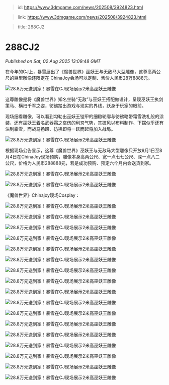 > id: https://www.3dmgame.com/news/202508/3924823.html

> link: https://www.3dmgame.com/news/202508/3924823.html

> title: 288CJ2

# 288CJ2
_Published on Sat, 02 Aug 2025 13:09:48 GMT_

在今年的CJ上，暴雪展出了《魔兽世界》巫妖王与无敌马大型雕像，这尊高两公尺的巨型雕像还限定在 ChinaJoy会场可以定制、售价人民币28万8888元。

![28.8万元送到家！暴雪在CJ现场展示2米高巫妖王雕像](https://img.3dmgame.com/uploads/images/news/20250802/1754139873_541691_jpg_r.jpg)

这尊雕像是将《魔兽世界》知名坐骑“无敌”与巫妖王搭配做设计，呈现巫妖王执剑策马、横扫千军之姿，彷彿踏出游戏与现实的界线，跃身于玩家的眼前。

现场细看雕像，可以看到勾勒出巫妖王铠甲的细緻轮廓与彷彿略带霜雪洗礼般的涂装，还有巫妖王着名武器霜之哀伤的利刃气势，其披风以布料制作、下摆似乎还有沾到霜雪，而战马扬蹄、彷彿即将一跃而起将加入战局。

![28.8万元送到家！暴雪在CJ现场展示2米高巫妖王雕像](https://img.3dmgame.com/uploads/images/news/20250802/1754139873_689768_jpg_r.jpg)

根据现场公告显示，这尊《魔兽世界》巫妖王与无敌马大型雕像只开放8月1日至8月4日在ChinaJoy现场预购，雕像本身高两公尺、宽一点七七公尺、深一点八二公尺，价格为人民币288888元，若是成功预购、预定六个月内会送货到家。

![28.8万元送到家！暴雪在CJ现场展示2米高巫妖王雕像](https://img.3dmgame.com/uploads/images/news/20250802/1754139877_179297_jpg_r.jpg)

![28.8万元送到家！暴雪在CJ现场展示2米高巫妖王雕像](https://img.3dmgame.com/uploads/images/news/20250802/1754139892_668260_jpg_r.jpg)

《魔兽世界》Chinajoy现场Cosplay：

![28.8万元送到家！暴雪在CJ现场展示2米高巫妖王雕像](https://img.3dmgame.com/uploads/images/news/20250802/1754139875_164334.jpg)

![28.8万元送到家！暴雪在CJ现场展示2米高巫妖王雕像](https://img.3dmgame.com/uploads/images/news/20250802/1754139980_855747_jpg_r.jpg)

![28.8万元送到家！暴雪在CJ现场展示2米高巫妖王雕像](https://img.3dmgame.com/uploads/images/news/20250802/1754139981_926322_jpg_r.jpg)

![28.8万元送到家！暴雪在CJ现场展示2米高巫妖王雕像](https://img.3dmgame.com/uploads/images/news/20250802/1754139981_695717_jpg_r.jpg)

![28.8万元送到家！暴雪在CJ现场展示2米高巫妖王雕像](https://img.3dmgame.com/uploads/images/news/20250802/1754139982_797795_jpg_r.jpg)

![28.8万元送到家！暴雪在CJ现场展示2米高巫妖王雕像](https://img.3dmgame.com/uploads/images/news/20250802/1754139983_797925_jpg_r.jpg)

![28.8万元送到家！暴雪在CJ现场展示2米高巫妖王雕像](https://img.3dmgame.com/uploads/images/news/20250802/1754139983_834384_jpg_r.jpg)

![28.8万元送到家！暴雪在CJ现场展示2米高巫妖王雕像](https://img.3dmgame.com/uploads/images/news/20250802/1754139985_875603_jpg_r.jpg)

![28.8万元送到家！暴雪在CJ现场展示2米高巫妖王雕像](https://img.3dmgame.com/uploads/images/news/20250802/1754139986_547384_jpg_r.jpg)

![28.8万元送到家！暴雪在CJ现场展示2米高巫妖王雕像](https://img.3dmgame.com/uploads/images/news/20250802/1754139987_525193_jpg_r.jpg)

![28.8万元送到家！暴雪在CJ现场展示2米高巫妖王雕像](https://img.3dmgame.com/uploads/images/news/20250802/1754140237_504024_jpg_r.jpg)

![28.8万元送到家！暴雪在CJ现场展示2米高巫妖王雕像](https://img.3dmgame.com/uploads/images/news/20250802/1754140236_736850_jpg_r.jpg)

![28.8万元送到家！暴雪在CJ现场展示2米高巫妖王雕像](https://img.3dmgame.com/uploads/images/news/20250802/1754140237_452677_jpg_r.jpg)

![28.8万元送到家！暴雪在CJ现场展示2米高巫妖王雕像](https://img.3dmgame.com/uploads/images/news/20250802/1754140241_840521_jpg_r.jpg)

![28.8万元送到家！暴雪在CJ现场展示2米高巫妖王雕像](https://img.3dmgame.com/uploads/images/news/20250802/1754140240_194521_jpg_r.jpg)

![28.8万元送到家！暴雪在CJ现场展示2米高巫妖王雕像](https://img.3dmgame.com/uploads/images/news/20250802/1754140239_609264_jpg_r.jpg)

![28.8万元送到家！暴雪在CJ现场展示2米高巫妖王雕像](https://img.3dmgame.com/uploads/images/news/20250802/1754140243_326906_jpg_r.jpg)

